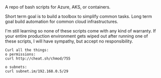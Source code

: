 A repo of bash scripts for Azure, AKS, or containers.

Short term goal is to build a toolbox to simplify common tasks.
Long term goal build automation for common cloud infrastructures.

I'm still learning so none of these scripts come with any kind of warranty.
If your entire production environment gets wiped out after running one of these scripts, I will have sympathy, but accept no responsibility.


```
Curl all the things:
o permissions:  
curl http://cheat.sh/chmod/755

o subnets:		
curl subnet.im/192.168.0.5/29
```

